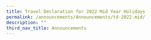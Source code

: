 ```yaml
---
title: Travel Declaration for 2022 Mid Year Holidays
permalink: /announcements/Announcements/td-2022-mid/
description: ""
third_nav_title: Announcements
---
```

